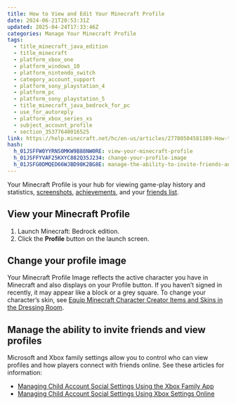 ```yaml
---
title: How to View and Edit Your Minecraft Profile
date: 2024-06-21T20:53:31Z
updated: 2025-04-24T17:33:46Z
categories: Manage Your Minecraft Profile
tags:
  - title_minecraft_java_edition
  - title_minecraft
  - platform_xbox_one
  - platform_windows_10
  - platform_nintendo_switch
  - category_account_support
  - platform_sony_playstation_4
  - platform_pc
  - platform_sony_playstation_5
  - title_minecraft_java_bedrock_for_pc
  - use_for_autoreply
  - platform_xbox_series_xs
  - subject_account_profile
  - section_35377640016525
link: https://help.minecraft.net/hc/en-us/articles/27780504581389-How-to-View-and-Edit-Your-Minecraft-Profile
hash:
  h_01JSFFW0YYRNS0MKW9B88NW0RE: view-your-minecraft-profile
  h_01JSFFYVAF25KXYC882Q35J234: change-your-profile-image
  h_01JSFG0DMQED66WJBD98K2BG8E: manage-the-ability-to-invite-friends-and-view-profiles
---
```


Your Minecraft Profile is your hub for viewing game-play history and statistics, [screenshots](./Manage-Your-Screenshots-on-Your-Minecraft-Profile.md), [achievements](../Performance-Troubleshooting/Minecraft-Bedrock-Edition-Achievements.md), and your [friends list](../Multiplayer-Support/Add-Friends-to-Your-Friend-List-in-Minecraft-Bedrock-Edition.md).

## View your Minecraft Profile

1.  Launch Minecraft: Bedrock edition.
2.  Click the **Profile** button on the launch screen.

## Change your profile image

Your Minecraft Profile Image reflects the active character you have in Minecraft and also displays on your Profile button. If you haven’t signed in recently, it may appear like a block or a grey square. To change your character’s skin, see [Equip Minecraft Character Creator Items and Skins in the Dressing Room](../Managing-Marketplace-Content/Equip-Minecraft-Character-Creator-Items-and-Skins-in-the-Dressing-Room.md).

## Manage the ability to invite friends and view profiles

Microsoft and Xbox family settings allow you to control who can view profiles and how players connect with friends online. See these articles for information:

- [Managing Child Account Social Settings Using the Xbox Family App](../Account-Settings/Managing-Child-Account-Social-Settings-Using-the-Xbox-Family-App.md)
- [Managing Child Account Social Settings Using Xbox Settings Online](../Account-Settings/Managing-Child-Account-Social-Settings-Using-Xbox-Settings-Online.md)
